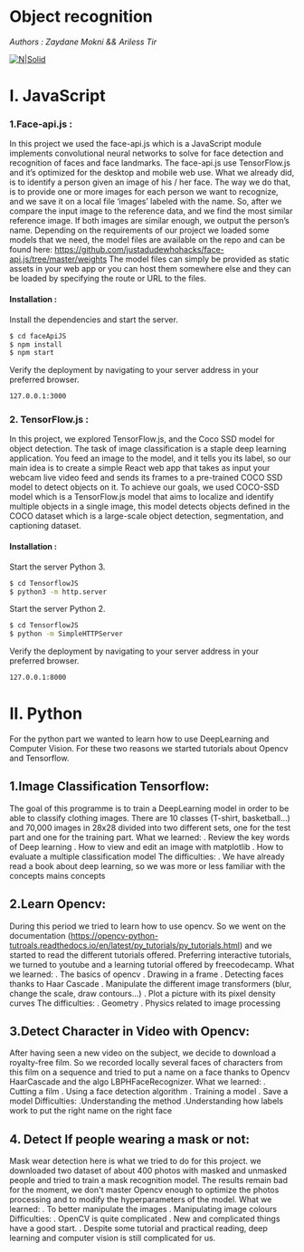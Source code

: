 # Object recognition
_Authors : Zaydane Mokni && Ariless Tir_

[![N|Solid](https://lamachinerie.org/wp-content/uploads/2019/06/github.jpg)](https://github.com/zaydane-mokni/Ac-LabM2) 
# I. JavaScript 
### 1.Face-api.js : 
In this project we used the face-api.js which is a JavaScript module implements convolutional neural networks to solve for face detection and recognition of faces and face landmarks. The face-api.js use TensorFlow.js and it’s optimized for the desktop and mobile web use.
What we already did, is to identify a person given an image of his / her face. The way we do that, is to provide one or more images for each person we want to recognize, and we save it on a local file ‘images’ labeled with the name. So, after we compare the input image to the reference data, and we find the most similar reference image. If both images are similar enough, we output the person’s name.
Depending on the requirements of our project we loaded some models that we need, the model files are available on the repo and can be found here: 
https://github.com/justadudewhohacks/face-api.js/tree/master/weights
The model files can simply be provided as static assets in your web app or you can host them somewhere else and they can be loaded by specifying the route or URL to the files.
#### Installation : 
Install the dependencies and start the server.
```sh
$ cd faceApiJS 
$ npm install
$ npm start
```
Verify the deployment by navigating to your server address in your preferred browser.
```sh
127.0.0.1:3000
```
### 2. TensorFlow.js :
In this project, we explored TensorFlow.js, and the Coco SSD model for object detection.
The task of image classification is a staple deep learning application. You feed an image to the model, and it tells you its label, so our main idea is to create a simple React web app that takes as input your webcam live video feed and sends its frames to a pre-trained COCO SSD model to detect objects on it. 
To achieve our goals, we used COCO-SSD model which is a TensorFlow.js model that aims to localize and identify multiple objects in a single image, this model detects objects defined in the COCO dataset which is a large-scale object detection, segmentation, and captioning dataset.
#### Installation : 
Start the server Python 3.
```sh
$ cd TensorflowJS  
$ python3 -m http.server
```
Start the server Python 2.
```sh
$ cd TensorflowJS  
$ python -m SimpleHTTPServer
```
Verify the deployment by navigating to your server address in your preferred browser.
```sh
127.0.0.1:8000
```

# II. Python
 For the python part we wanted to learn how to use DeepLearning and Computer Vision.
 For these two reasons we started tutorials about Opencv and Tensorflow.
 ## 1.Image Classification Tensorflow:
 The goal of this programme is to train a DeepLearning model in order to be able to classify clothing images.
 There are 10 classes (T-shirt, basketball...) and 70,000 images in 28x28 divided into two different sets, one for the test part and one for the training part.
 What we learned:
 . Review the key words of Deep learning
 . How to view and edit an image with matplotlib
 . How to evaluate a multiple classification model
 The difficulties:
 . We have already read a book about deep learning, so we was more or less familiar with the concepts mains concepts
 ## 2.Learn Opencv:
 During this period we tried to learn how to use opencv.
 So we went on the documentation (https://opencv-python-tutroals.readthedocs.io/en/latest/py_tutorials/py_tutorials.html)
 and we started to read the different tutorials offered.
 Preferring interactive tutorials, we turned to youtube and a learning tutorial offered by freecodecamp.
 What we learned:
 . The basics of opencv
 . Drawing in a frame
 . Detecting faces thanks to Haar Cascade
 . Manipulate the different image transformers (blur, change the scale, draw contours...)
 . Plot a picture with its pixel density curves
 The difficulties:
 . Geometry
 . Physics related to image processing
 ## 3.Detect Character in Video with Opencv:
 After having seen a new video on the subject, we decide to download a royalty-free film.
 So we recorded locally several faces of characters from this film on a sequence and tried to put a name on a face thanks to Opencv HaarCascade and the algo LBPHFaceRecognizer.
 What we learned:
 . Cutting a film
 . Using a face detection algorithm
 . Training a model
 . Save a model
 Difficulties:
 .Understanding the method
 .Understanding how labels work to put the right name on the right face
 ## 4. Detect If people wearing a mask or not:
 Mask wear detection here is what we tried to do for this project. we downloaded two dataset of about 400 photos with masked and unmasked people and tried to train a mask recognition model.
 The results remain bad for the moment, we don't master Opencv enough to optimize the photos processing and to modify the hyperparameters of the model.
 What we learned:
 . To better manipulate the images
 . Manipulating image colours
 Difficulties:
 . OpenCV is quite complicated
 . New and complicated things have a good start.
 . Despite some tutorial and practical reading, deep learning and computer vision is still complicated for us.
